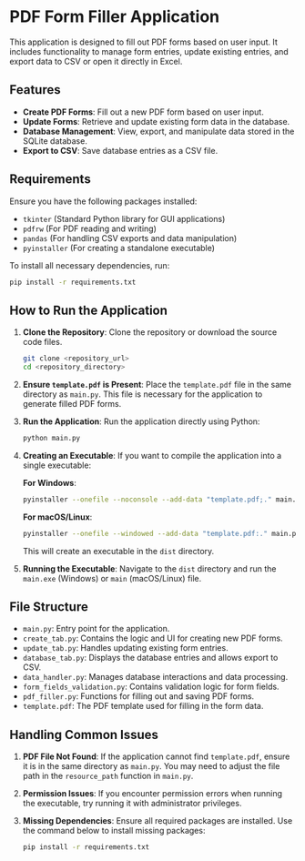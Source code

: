 # PDF Form Filler Application

This application is designed to fill out PDF forms based on user input. It includes functionality to manage form entries, update existing entries, and export data to CSV or open it directly in Excel.

## Features

- **Create PDF Forms**: Fill out a new PDF form based on user input.
- **Update Forms**: Retrieve and update existing form data in the database.
- **Database Management**: View, export, and manipulate data stored in the SQLite database.
- **Export to CSV**: Save database entries as a CSV file.

## Requirements

Ensure you have the following packages installed:

- `tkinter` (Standard Python library for GUI applications)
- `pdfrw` (For PDF reading and writing)
- `pandas` (For handling CSV exports and data manipulation)
- `pyinstaller` (For creating a standalone executable)

To install all necessary dependencies, run:

```bash
pip install -r requirements.txt
```

## How to Run the Application

1. **Clone the Repository**:
   Clone the repository or download the source code files.

   ```bash
   git clone <repository_url>
   cd <repository_directory>
   ```

2. **Ensure `template.pdf` is Present**:
   Place the `template.pdf` file in the same directory as `main.py`. This file is necessary for the application to generate filled PDF forms.

3. **Run the Application**:
   Run the application directly using Python:

   ```bash
   python main.py
   ```

4. **Creating an Executable**:
   If you want to compile the application into a single executable:

   **For Windows**:

   ```bash
   pyinstaller --onefile --noconsole --add-data "template.pdf;." main.py
   ```

   **For macOS/Linux**:

   ```bash
   pyinstaller --onefile --windowed --add-data "template.pdf:." main.py
   ```

   This will create an executable in the `dist` directory.

5. **Running the Executable**:
   Navigate to the `dist` directory and run the `main.exe` (Windows) or `main` (macOS/Linux) file.

## File Structure

- `main.py`: Entry point for the application.
- `create_tab.py`: Contains the logic and UI for creating new PDF forms.
- `update_tab.py`: Handles updating existing form entries.
- `database_tab.py`: Displays the database entries and allows export to CSV.
- `data_handler.py`: Manages database interactions and data processing.
- `form_fields_validation.py`: Contains validation logic for form fields.
- `pdf_filler.py`: Functions for filling out and saving PDF forms.
- `template.pdf`: The PDF template used for filling in the form data.

## Handling Common Issues

1. **PDF File Not Found**: If the application cannot find `template.pdf`, ensure it is in the same directory as `main.py`. You may need to adjust the file path in the `resource_path` function in `main.py`.

2. **Permission Issues**: If you encounter permission errors when running the executable, try running it with administrator privileges.

3. **Missing Dependencies**: Ensure all required packages are installed. Use the command below to install missing packages:

   ```bash
   pip install -r requirements.txt
   ```
